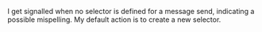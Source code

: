 I get signalled when no selector is defined for a message send, indicating a possible mispelling.  My default action is to create a new selector.